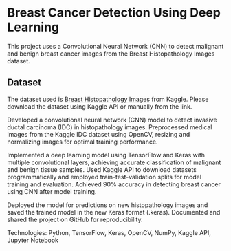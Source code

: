 # Breast Cancer Detection Using Deep Learning

This project uses a Convolutional Neural Network (CNN) to detect malignant and benign breast cancer images from the Breast Histopathology Images dataset.

## Dataset

The dataset used is [Breast Histopathology Images](https://www.kaggle.com/datasets/paultimothymooney/breast-histopathology-images) from Kaggle. 
Please download the dataset using Kaggle API or manually from the link.

Developed a convolutional neural network (CNN) model to detect invasive ductal carcinoma (IDC) in histopathology images.
Preprocessed medical images from the Kaggle IDC dataset using OpenCV, resizing and normalizing images for optimal training performance.

Implemented a deep learning model using TensorFlow and Keras with multiple convolutional layers, achieving accurate classification of malignant and benign tissue samples.
Used Kaggle API to download datasets programmatically and employed train-test-validation splits for model training and evaluation.
Achieved 90% accuracy in detecting breast cancer using CNN after model training.

Deployed the model for predictions on new histopathology images and saved the trained model in the new Keras format (.keras).
Documented and shared the project on GitHub for reproducibility.

Technologies: Python, TensorFlow, Keras, OpenCV, NumPy, Kaggle API, Jupyter Notebook

